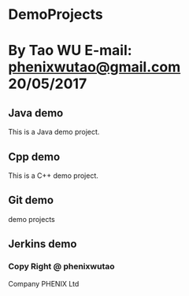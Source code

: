 # DemoProjects
# By Tao WU  E-mail: phenixwutao@gmail.com 20/05/2017

## Java demo
This is a Java demo project.

## Cpp demo
This is a C++ demo project.

## Git demo

demo projects

## Jerkins demo


### Copy Right @ phenixwutao
Company PHENIX Ltd